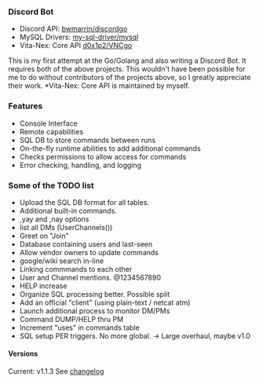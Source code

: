 ### Discord Bot
+ Discord API: [bwmarrin/discordgo](https://github.com/bwmarrin/discordgo)
+ MySQL Drivers: [my-sql-driver/mysql](https://github.com/go-sql-driver/mysql)
+ Vita-Nex: Core API [d0x1p2/VNCgo](https://github.com/d0x1p2/VNCgo)

This is my first attempt at the Go/Golang and also writing a Discord Bot. It requires both of the above projects.
This wouldn't have been possible for me to do without contributors of the projects above, so I greatly appreciate their work.
*Vita-Nex: Core API is maintained by myself.

### Features
+ Console Interface
+ Remote capabilities
+ SQL DB to store commands between runs
+ On-the-fly runtime abilities to add additional commands
+ Checks permissions to allow access for commands
+ Error checking, handling, and logging

### Some of the TODO list
+ Upload the SQL DB format for all tables.
+ Additional built-in commands.
+ ,yay and ,nay options
+ list all DMs (UserChannels())
+ Greet on "Join"
+ Database containing users and last-seen
+ Allow vendor owners to update commands
+ google/wiki search in-line
+ Linking commmands to each other
+ User and Channel mentions. @1234567890
+ HELP increase
+ Organize SQL processing better. Possible split
+ Add an official "client" (using plain-text / netcat atm)
+ Launch additional process to monitor DM/PMs
+ Command DUMP/HELP thru PM
+ Increment "uses" in commands table
+ SQL setup PER triggers. No more global. -> Large overhaul, maybe v1.0

#### Versions
Current: v1.1.3
See [changelog](https://github.com/d0x1p2/DiscordBot-go/blob/master/changelog)